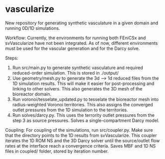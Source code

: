 # vascularize

New repository for generating synthetic vasculature in a given domain and running 0D/1D simulations. 

Workflow: Currently, the environments for running both FEniCSx and svVascularize have not been integrated. As of now, different environments must be used for the vascular generation and for the Darcy solve. 

Steps:
1. Run src/main.py to generate synthetic vasculature and required reduced-order simulation. This is stored in ./output/
2. Use geometry/mesh.py to generate the 3d --> 1d reduced files from the 1D simulation results. This will make it easier for post-processing and linking to other solvers. This also generates the 3D mesh of the bioreactor domain.
3. Run voronoi/tesselate_updated.py to tesselate the bioreactor mesh into radius-weighted Voronoi territories. This also assigns the converged outlet pressures from the 1D simulation to the territories.
4. Run solves/darcy.py. This uses the terrority outlet pressures from the step 3 as source pressures. Solves a single-compartment Darcy model.
    
Coupling:
For coupling of the simulations, run src/coupler.py. Make sure that the directory points to the 1D results from svVascularize. This coupler iterates the 1D ROM NS and the 3D Darcy solver until the source/outlet flow rates at the interface reach a convergence criteria. Saves MBF and 1D NS files in coupled/ folder, stored by iteration number.
